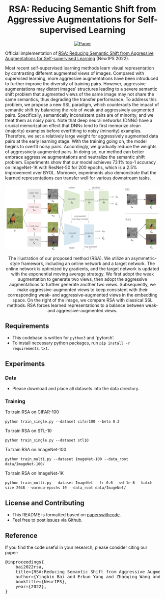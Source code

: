 <div align="center">   
  
# RSA: Reducing Semantic Shift from Aggressive Augmentations for Self-supervised Learning
[![Paper](https://img.shields.io/badge/paper-NeurIPS-green)](https://openreview.net/pdf?id=Cgmk9CicWFl)

</div>

Official implementation of [RSA: Reducing Semantic Shift from Aggressive Augmentations for Self-supervised Learning](https://openreview.net/pdf?id=Cgmk9CicWFl) (NeurIPS 2022).

Most recent self-supervised learning methods learn visual representation by contrasting different augmented views of images. Compared with supervised learning, more aggressive augmentations have been introduced to further improve the diversity of training pairs. However, aggressive augmentations may distort images' structures leading to a severe semantic shift problem that augmented views of the same image may not share the same semantics, thus degrading the transfer performance. To address this problem, we propose a new SSL paradigm, which counteracts the impact of semantic shift by balancing the role of weak and aggressively augmented pairs. Specifically, semantically inconsistent pairs are of minority, and we treat them as noisy pairs. Note that deep neural networks (DNNs) have a crucial memorization effect that DNNs tend to first memorize clean (majority) examples before overfitting to noisy (minority) examples. Therefore, we set a relatively large weight for aggressively augmented data pairs at the early learning stage. With the training going on, the model begins to overfit noisy pairs. Accordingly, we gradually reduce the weights of aggressively augmented pairs. In doing so, our method can better embrace aggressive augmentations and neutralize the semantic shift problem. Experiments show that our model achieves 73.1% top-1 accuracy on ImageNet-1K with ResNet-50 for 200 epochs, which is a 2.5% improvement over BYOL. Moreover, experiments also demonstrate that the learned representations can transfer well for various downstream tasks.


<p float="left" align="center">
<img src="arch.png" width="800" /> 
<figcaption align="center">
The illustration of our proposed method (RSA). We utilize an asymmetric-style framework, including an online network and a target network. The online network is optimized by gradients, and the target network is updated with the exponential moving average strategy. We first adopt the weak augmentation to generate two views, then adopt the aggressive augmentations to further generate another two views. Subsequently, we make aggressive-augmented views to keep consistent with their corresponding weak- and aggressive-augmented views in the embedding space. On the right of the image, we compare RSA with classical SSL methods. RSA forces learned representations to a balance between weak- and aggressive-augmented views.
</figcaption>
</p>


## Requirements
- This codebase is written for `python3` and 'pytorch'.
- To install necessary python packages, run `pip install -r requirements.txt`.


## Experiments
### Data
- Please download and place all datasets into the data directory. 


### Training
To train RSA on CIFAR-100

```
python train_single.py --dataset cifar100 --beta 0.3
```

To train RSA on STL-10

```
python train_single.py --dataset stl10
```


To train RSA on ImageNet-100

```
python train_multi.py --dataset ImageNet-100 --data_root data/ImageNet-100/
```


To train RSA on ImageNet-1K

```
python train_multi.py --dataset ImageNet --lr 0.6 --wd 1e-6 --batch-size 2048 --warmup-epochs 10 --data_root data/ImageNet/
```


## License and Contributing
- This README is formatted based on [paperswithcode](https://github.com/paperswithcode/releasing-research-code).
- Feel free to post issues via Github. 


## Reference
If you find the code useful in your research, please consider citing our paper:


<pre>
@inproceedings{
    bai2022rsa,
    title={RSA:Reducing Semantic Shift from Aggressive Augmentations for Self-supervised Learning},
    author={Yingbin Bai and Erkun Yang and Zhaoqing Wang and Yuxuan Du and Bo Han and Cheng Deng and Dadong Wang and Tongliang Liu},
    booktitle={NeurIPS},
    year={2022},
}
</pre>

